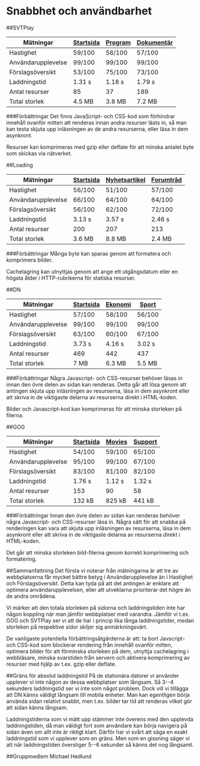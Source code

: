 Snabbhet och användbarhet
======================

##SVTPlay

| Mätningar          | [Startsida](http://www.svtplay.se/) | [Program](http://www.svtplay.se/program) | [Dokumentär](http://www.svtplay.se/genre/dokumentar) |
| ------------------ | ----------------------------------- | ---------------------------------------- | ---------------------------------------------------- |
| Hastighet          | 59/100                              | 58/100                                   | 57/100                                               |
| Användarupplevelse | 99/100                              | 99/100                                   | 99/100                                               |
| Förslagsöversikt   | 53/100                              | 75/100                                   | 73/100                                               |
| Laddningstid       | 1.31 s                              | 1.18 s                                   | 1.79 s                                               |
| Antal resurser     | 85                                  | 37                                       | 189                                                  |
| Total storlek      | 4.5 MB                              | 3.8 MB                                   | 7.2 MB                                               |

###Förbättringar
Det finns JavaScript- och CSS-kod som förhindrar innehåll ovanför mitten att renderas innan
andra resurser lästs in, så man kan testa skjuta upp inläsningen av de andra resurserna, eller
läsa in dem asynkront.

Resurser kan komprimeras med gzip eller deflate för att minska antalet byte som skickas via nätverket.

##Loading

| Mätningar          | [Startsida](http://loading.se/) | [Nyhetsartikel](http://loading.se/news.php?pub_id=42842) | [Forumtråd](http://loading.se/forum.php?thread_id=35458) |
| ------------------ | ------------------------------- | -------------------------------------------------------- | -------------------------------------------------------- |
| Hastighet          | 56/100                          | 51/100                                                   | 57/100                                                   |
| Användarupplevelse | 66/100                          | 64/100                                                   | 64/100                                                   |
| Förslagsöversikt   | 56/100                          | 62/100                                                   | 72/100                                                   |
| Laddningstid       | 3.13 s                          | 3.57 s                                                   | 2.46 s                                                   |
| Antal resurser     | 200                             | 207                                                      | 213                                                      |
| Total storlek      | 3.6 MB                          | 8.8 MB                                                   | 2.4 MB                                                   |

###Förbättringar
Många byte kan sparas genom att formatera och komprimera bilder.

Cachelagring kan utnyttjas genom att ange ett utgångsdatum eller en högsta ålder
i HTTP-rubrikerna för statiska resurser.

##DN

| Mätningar          | [Startsida](http://www.dn.se/) | [Ekonomi](http://www.dn.se/ekonomi/) | [Sport](http://www.dn.se/sport/) |
| ------------------ | ------------------------------ | ------------------------------------ | -------------------------------- |
| Hastighet          | 57/100                         | 58/100                               | 56/100                           |
| Användarupplevelse | 99/100                         | 99/100                               | 99/100                           |
| Förslagsöversikt   | 63/100                         | 60/100                               | 67/100                           |
| Laddningstid       | 3.73 s                         | 4.16 s                               | 3.02 s                           |
| Antal resurser     | 469                            | 442                                  | 437                              |
| Total storlek      | 7 MB                           | 6.3 MB                               | 5.5 MB                           |


###Förbättringar
Några Javascript- och CSS-resurser behöver läsas in innan den övre delen av sidan kan renderas. Detta går att lösa genom att antingen skjuta upp inläsningen av resurserna, läsa in dem asynkront
eller att skriva in de viktigaste delarna av resurserna direkt i HTML-koden.

Bilder och Javascript-kod kan komprimeras för att minska storleken på filerna.

##GOG

| Mätningar          | [Startsida](https://www.gog.com/) | [Movies](https://www.gog.com/movies?sort=bestselling&page=1) | [Support](https://www.gog.com/support) |
| ------------------ | --------------------------------- | ------------------------------------------------------------ | -------------------------------------- |
| Hastighet          | 54/100                            | 59/100                                                       | 65/100                                 |
| Användarupplevelse | 95/100                            | 99/100                                                       | 67/100                                 |
| Förslagsöversikt   | 83/100                            | 81/100                                                       | 82/100                                 |
| Laddningstid       | 1.76 s                            | 1.12 s                                                       | 1.32 s                                 |
| Antal resurser     | 153                               | 90                                                           | 58                                     |
| Total storlek      | 132 kB                            | 825 kB                                                       | 441 kB                                 |


###Förbättringar
Innan den övre delen av sidan kan renderas behöver några Javascript- och CSS-resurser läsa in. Några sätt för att snabba på renderingen kan vara att skjuta upp inläsningen av resurserna, läsa in dem asynkront
eller att skriva in de viktigaste delarna av resurserna direkt i HTML-koden.

Det går att minska storleken bild-filerna genom korrekt komprimering och formatering.

##Sammanfattning
Det första vi noterar från mätningarna är att tre av webbplatserna får mycket bättre betyg i Användarupplevelse än i Hastighet och Förslagsöversikt. Detta kan tyda på att
det antingen är enklare att optimera användarupplevelsen, eller att utveklarna prioriterar det högre än de andra områdena.

Vi märker att den totala storleken på sidorna och laddningstiden inte har någon koppling när man jämför webbplatser med varandra. Jämför vi t.ex. GOG och SVTPlay ser vi att
de har i princip lika långa laddningstider, medan storleken på respektive sidor skiljer sig anmärkningsvärt. 

De vanligaste potentiella förbättringsåtgärderna är att: ta bort Javscript- och CSS-kod som blockerar rendering från innehåll ovanför mitten, optimera bilder för att förminska
storleken på dem, utnyttja cachelagring i webbläsare, minska svarstiden från servern och aktivera komprimering av resurser med hjälp av t.ex. gzip eller deflate.

##Gräns för absolut laddningstid
På de stationära datorer vi använder upplever vi inte någon av dessa webbplatser som långsam. Så 3--4 sekunders laddningstid ser vi inte som något problem. Dock vill vi tillägga
att DN känns väldigt långsam till mobila enheter. Man kan egentligen börja använda sidan relativt snabbt, men t.ex. bilder tar tid att renderas vilket gör att sidan känns långsam.

Laddningstiderna som vi mätt upp stämmer inte överens med den upplevda laddningstiden, då man väldigt fort som användare kan börja navigera på sidan även om allt inte är riktigt
klart. Därför har vi svårt att säga en exakt laddningstid som vi upplever som en gräns. Men som en gissning säger vi att när laddningstiden överstiger 5--6 sekunder så känns det nog långsamt.

##Gruppmedlem
Michael Hedlund
